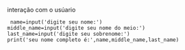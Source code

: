 interação com o usúario
     
     name=input('digite seu nome:')
    middle_name=input('digite seu nome do meio:')
    last_name=input('digite seu sobrenome:')
    print('seu nome completo é:',name,middle_name,last_name)

